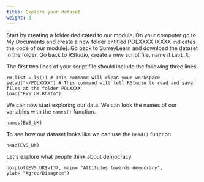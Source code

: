 ```yaml
---
title: Explore your dataset
weight: 3
---
```


Start by creating a folder dedicated to our module. On your computer go to My Documents and create a new folder entitled POLXXXX (XXXX indicates the code of our module). Go back to SurreyLearn and download the dataset in the folder. Go back to RStudio, create a new script file, name it `Lab1.R`. 

The first two lines of your script file should include the following three lines. 

```
rm(list = ls()) # This command will clean your workspace
setwd("~/POLXXXX") # This command will tell RStudio to read and save files at the folder POLXXXX
load("EVS_UK.RData")
```

We can now start exploring our data. We can look the names of our variables with the `names()` function.

```{r}
names(EVS_UK)
```

To see how our dataset looks like we can use the `head()` function

```{r}
head(EVS_UK)
```

Let's explore what people think about democracy

```{r}
boxplot(EVS_UK$v137, main= "Attitudes towards democracy",
ylab= "Agree/Disagree")
```


